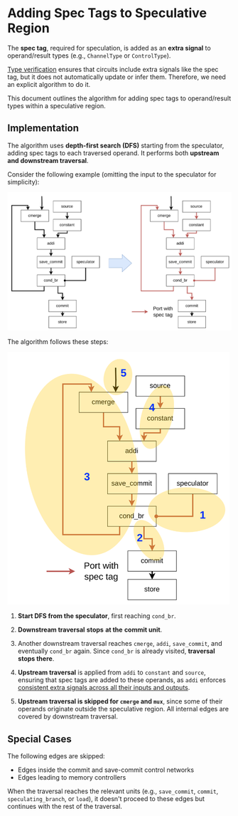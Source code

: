 # Adding Spec Tags to Speculative Region

The **spec tag**, required for speculation, is added as an **extra signal** to operand/result types (e.g., `ChannelType` or `ControlType`).

[Type verification](https://github.com/EPFL-LAP/dynamatic/blob/main/docs/ExtraSignalsTypeVerification.md) ensures that circuits include extra signals like the spec tag, but it does not automatically update or infer them. Therefore, we need an explicit algorithm to do it.

This document outlines the algorithm for adding spec tags to operand/result types within a speculative region.

## Implementation

The algorithm uses **depth-first search (DFS)** starting from the speculator, adding spec tags to each traversed operand. It performs both **upstream and downstream traversal**.

Consider the following example (omitting the input to the speculator for simplicity):

![Algorithm Running Example](./Figures/AddingSpecTag1.png)

The algorithm follows these steps:

<img alt="Algorithm Running Example Steps" src="./Figures/AddingSpecTag2.png" width="500" />

1. **Start DFS from the speculator**, first reaching `cond_br`.

2. **Downstream traversal** **stops** **at the** **commit unit**.

3. Another downstream traversal reaches `cmerge`, `addi`, `save_commit`, and eventually `cond_br` again. Since `cond_br` is already visited, **traversal stops there**.

4. **Upstream traversal** is applied from `addi` to `constant` and `source`, ensuring that spec tags are added to these operands, as `addi` enforces [consistent extra signals across all their inputs and outputs](https://github.com/EPFL-LAP/dynamatic/blob/main/docs/ExtraSignalsTypeVerification.md#operations-within-a-basic-block).

5. **Upstream traversal is skipped for `cmerge` and `mux`**, since some of their operands originate outside the speculative region. All internal edges are covered by downstream traversal.

## Special Cases

The following edges are skipped:

- Edges inside the commit and save-commit control networks
- Edges leading to memory controllers

When the traversal reaches the relevant units (e.g., `save_commit`, `commit`, `speculating_branch`, or `load`), it doesn't proceed to these edges but continues with the rest of the traversal.